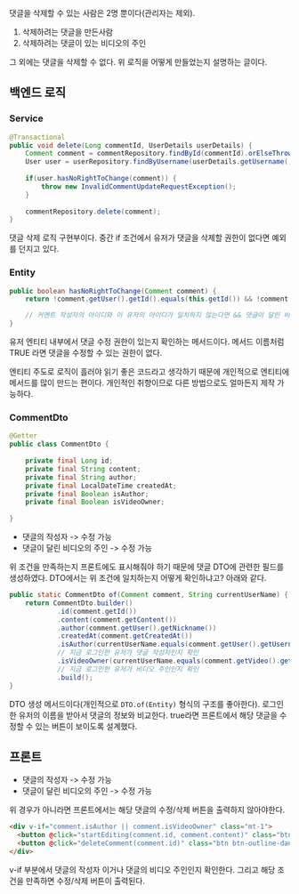 댓글을 삭제할 수 있는 사람은 2명 뿐이다(관리자는 제외). 

1. 삭제하려는 댓글을 만든사람
2. 삭제하려는 댓글이 있는 비디오의 주인

그 외에는 댓글을 삭제할 수 없다. 위 로직을 어떻게 만들었는지 설명하는 글이다.

## 백엔드 로직
### Service
```java
@Transactional  
public void delete(Long commentId, UserDetails userDetails) {  
    Comment comment = commentRepository.findById(commentId).orElseThrow(NoCommentFoundException::new);  
    User user = userRepository.findByUsername(userDetails.getUsername()).orElseThrow(NoUserFoundException::new);  
  
    if(user.hasNoRightToChange(comment)) {  
        throw new InvalidCommentUpdateRequestException();  
    }  
  
    commentRepository.delete(comment);  
}
```

댓글 삭제 로직 구현부이다. 중간 if 조건에서 유저가 댓글을 삭제할 권한이 없다면 예외를 던지고 있다. 

### Entity
```java
public boolean hasNoRightToChange(Comment comment) {  
    return !comment.getUser().getId().equals(this.getId()) && !comment.getVideo().getUser().getId().equals(this.getId());  

	// 커멘트 작성자의 아이디와 이 유저의 아이디가 일치하지 않는다면 && 댓글이 달린 비디오의 주인 아이디가 이 유저와 일치하지 않는다면
}
```

유저 엔티티 내부에서 댓글 수정 권한이 있는지 확인하는 메서드이다. 메서드 이름처럼 TRUE 라면 댓글을 수정할 수 있는 권한이 없다.

엔티티 주도로 로직이 흘러야 읽기 좋은 코드라고 생각하기 때문에 개인적으로 엔티티에 메서드를 많이 만드는 편이다. 개인적인 취향이므로 다른 방법으로도 얼마든지 제작 가능하다.

### CommentDto
```java
@Getter  
public class CommentDto {  
  
    private final Long id;  
    private final String content;  
    private final String author;  
    private final LocalDateTime createdAt;  
    private final Boolean isAuthor;  
    private final Boolean isVideoOwner;
    
}
```

- 댓글의 작성자 -> 수정 가능
- 댓글이 달린 비디오의 주인 -> 수정 가능

위 조건을 만족하는지 프론트에도 표시해줘야 하기 때문에 댓글 DTO에 관련한 필드를 생성하였다. DTO에서는 위 조건에 일치하는지 어떻게 확인하냐고? 아래와 같다.

```java
public static CommentDto of(Comment comment, String currentUserName) {  
    return CommentDto.builder()  
            .id(comment.getId())  
            .content(comment.getContent())  
            .author(comment.getUser().getNickname())  
            .createdAt(comment.getCreatedAt())  
            .isAuthor(currentUserName.equals(comment.getUser().getUsername()))  
            // 지금 로그인한 유저가 댓글 작성자인지 확인
            .isVideoOwner(currentUserName.equals(comment.getVideo().getUser().getUsername()))  
            // 지금 로그인한 유저가 비디오 주인인지 확인
            .build();  
}
```

DTO 생성 메서드이다(개인적으로 `DTO.of(Entity)` 형식의 구조를 좋아한다). 로그인한 유저의 이름을 받아서 댓글의 정보와 비교한다. true라면 프론트에서 해당 댓글을 수정할 수 있는 버튼이 보이도록 설계했다.

## 프론트
- 댓글의 작성자 -> 수정 가능
- 댓글이 달린 비디오의 주인 -> 수정 가능

위 경우가 아니라면 프론트에서는 해당 댓글의 수정/삭제 버튼을 출력하지 않아야한다.

```html
<div v-if="comment.isAuthor || comment.isVideoOwner" class="mt-1">  
  <button @click="startEditing(comment.id, comment.content)" class="btn btn-outline-primary btn-sm me-2">수정</button>  
  <button @click="deleteComment(comment.id)" class="btn btn-outline-danger btn-sm">삭제</button>  
</div>
```

v-if 부분에서 댓글의 작성자 이거나 댓글의 비디오 주인인지 확인한다. 그리고 해당 조건을 만족하면 수정/삭제 버튼이 출력된다.

